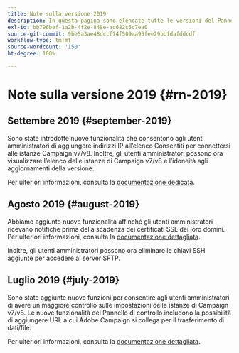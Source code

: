```yaml
---
title: Note sulla versione 2019
description: In questa pagina sono elencate tutte le versioni del Pannello di controllo del 2019.
exl-id: bb796bef-1a2b-4f2e-848e-ad682c6c7ea0
source-git-commit: 9be5a3ae48dccf74f509aa95fee29bbfdafddcdf
workflow-type: tm+mt
source-wordcount: '150'
ht-degree: 100%

---
```


# Note sulla versione 2019 {#rn-2019}

## Settembre 2019 {#september-2019}

Sono state introdotte nuove funzionalità che consentono agli utenti amministratori di aggiungere indirizzi IP all’elenco Consentiti per connettersi alle istanze Campaign v7/v8.
Inoltre, gli utenti amministratori possono ora visualizzare l’elenco delle istanze di Campaign v7/v8 e l’idoneità agli aggiornamenti della versione.

Per ulteriori informazioni, consulta la [documentazione dedicata](../instances-settings/using/ip-allow-listing-instance-access.md).

## Agosto 2019 {#august-2019}

Abbiamo aggiunto nuove funzionalità affinché gli utenti amministratori ricevano notifiche prima della scadenza dei certificati SSL dei loro domini. Per ulteriori informazioni, consulta la [documentazione dettagliata](../subdomains-certificates/using/monitoring-ssl-certificates.md).

Inoltre, gli utenti amministratori possono ora eliminare le chiavi SSH aggiunte per accedere ai server SFTP.

## Luglio 2019 {#july-2019}

Sono state aggiunte nuove funzioni per consentire agli utenti amministratori di avere un maggiore controllo sulle impostazioni delle istanze di Campaign v7/v8. Le nuove funzionalità del Pannello di controllo includono la possibilità di aggiungere URL a cui Adobe Campaign si collega per il trasferimento di dati/file.

Per ulteriori informazioni, consulta la [documentazione dettagliata](../instances-settings/using/url-permissions.md).
